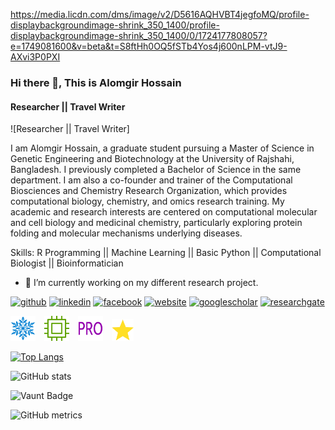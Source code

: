 https://media.licdn.com/dms/image/v2/D5616AQHVBT4jegfoMQ/profile-displaybackgroundimage-shrink_350_1400/profile-displaybackgroundimage-shrink_350_1400/0/1724177808057?e=1749081600&v=beta&t=S8ftHh0OQ5fSTb4Yos4j600nLPM-vtJ9-AXvi3P0PXI

### Hi there 👋, This is Alomgir Hossain
#### Researcher || Travel Writer
![Researcher || Travel Writer]

I am Alomgir Hossain, a graduate student pursuing a Master of Science in Genetic Engineering and Biotechnology at the University of Rajshahi, Bangladesh. I previously completed a Bachelor of Science in the same department. I am also a co-founder and trainer of the Computational Biosciences and Chemistry Research Organization, which provides computational biology, chemistry, and omics research training. My academic and research interests are centered on computational molecular and cell biology and medicinal chemistry, particularly exploring protein folding and molecular mechanisms underlying diseases.

Skills: R Programming || Machine Learning || Basic Python || Computational Biologist || Bioinformatician

- 🔭 I’m currently working on my different research project. 


[<img src='https://cdn.jsdelivr.net/npm/simple-icons@3.0.1/icons/github.svg' alt='github' height='40'>](https://github.com/https://github.com/Alomgir06)  [<img src='https://cdn.jsdelivr.net/npm/simple-icons@3.0.1/icons/linkedin.svg' alt='linkedin' height='40'>](https://www.linkedin.com/in/https://www.linkedin.com/in/alomgir-hossain-34839617a//)  [<img src='https://cdn.jsdelivr.net/npm/simple-icons@3.0.1/icons/facebook.svg' alt='facebook' height='40'>](https://www.facebook.com/https://www.facebook.com/alomgirgeb06.ru.bd)  [<img src='https://cdn.jsdelivr.net/npm/simple-icons@3.0.1/icons/icloud.svg' alt='website' height='40'>](https://alomgirh.weebly.com/)  [<img src='https://cdn.jsdelivr.net/npm/simple-icons@3.0.1/icons/googlescholar.svg' alt='googlescholar' height='40'>](https://scholar.google.com/citations?user=x2ljsroAAAAJ&hl=en)  [<img src='https://cdn.jsdelivr.net/npm/simple-icons@3.0.1/icons/researchgate.svg' alt='researchgate' height='40'>](https://www.researchgate.net/profile/Alomgir-Hossain-5)  

<a href='https://archiveprogram.github.com/'><img src='https://raw.githubusercontent.com/acervenky/animated-github-badges/master/assets/acbadge.gif' width='40' height='40'></a> <a href='https://docs.github.com/en/developers'><img src='https://raw.githubusercontent.com/acervenky/animated-github-badges/master/assets/devbadge.gif' width='40' height='40'></a> <a href='https://github.com/pricing'><img src='https://raw.githubusercontent.com/acervenky/animated-github-badges/master/assets/pro.gif' width='40' height='40'></a> <a href='https://stars.github.com/'><img src='https://raw.githubusercontent.com/acervenky/animated-github-badges/master/assets/starbadge.gif' width='35' height='35'></a> 

[![Top Langs](https://github-readme-stats.vercel.app/api/top-langs/?username=https://github.com/Alomgir06)](https://github.com/anuraghazra/github-readme-stats)

![GitHub stats](https://github-readme-stats.vercel.app/api?username=https://github.com/Alomgir06&show_icons=true)  

![Vaunt Badge](https://api.vaunt.dev/v1/github/entities/https://github.com/Alomgir06/contributions?format=svg&private=false)  

![GitHub metrics](https://metrics.lecoq.io/https://github.com/Alomgir06)  

